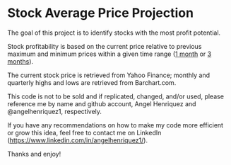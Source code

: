 # Stock Average Price Projection

The goal of this project is to identify stocks with the most profit potential. 

Stock profitability is based on the current price relative to previous maximum and minimum prices within a given time range ([1 month](https://github.com/angelhenriquez1/stock_avg_price_projection/blob/master/1MonthProfitRange.R) or [3 months](https://github.com/angelhenriquez1/stock_avg_price_projection/blob/master/3MonthProfitRange.R)).

The current stock price is retrieved from Yahoo Finance; monthly and quarterly highs and lows are retrieved from Barchart.com.

This code is not to be sold and if replicated, changed, and/or used, please reference me by name and github account, Angel Henriquez and @angelhenriquez1, respectively.

If you have any recommendations on how to make my code more efficient or grow this idea, feel free to contact me on LinkedIn (https://www.linkedin.com/in/angelhenriquez1/).

Thanks and enjoy!
